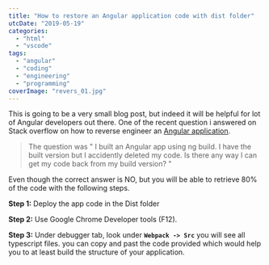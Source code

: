 ```yaml
---
title: "How to restore an Angular application code with dist folder"
utcDate: "2019-05-19"
categories: 
  - "html"
  - "vscode"
tags: 
  - "angular"
  - "coding"
  - "engineering"
  - "programming"
coverImage: "revers_01.jpg"
---
```


This is going to be a very small blog post, but indeed it will be helpful for lot of Angular developers out there. One of the recent question i answered on Stack overflow on how to reverse engineer an [Angular application](https://stackoverflow.com/questions/56197381/i-want-to-decompile-an-angular-7-built-app/56197497#56197497).

> The question was " I built an Angular app using ng build. I have the built version but I accidently deleted my code. Is there any way I can get my code back from my build version? "

Even though the correct answer is NO, but you will be able to retrieve 80% of the code with the following steps.

**Step 1:** Deploy the app code in the Dist folder

**Step 2:** Use Google Chrome Developer tools (F12).

**Step 3:** Under debugger tab, look under **`Webpack -> Src`** you will see all typescript files. you can copy and past the code provided which would help you to at least build the structure of your application.
